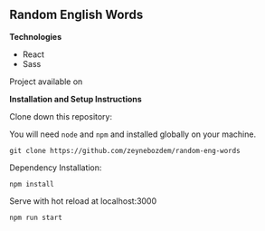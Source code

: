 ## Random English Words

 **Technologies**

 - React
 - Sass

Project available on 

**Installation and Setup Instructions**

Clone down this repository:

You will need `node` and `npm` and installed globally on your machine.

    git clone https://github.com/zeynebozdem/random-eng-words

 Dependency Installation:

    npm install
    
Serve with hot reload at localhost:3000

    npm run start
